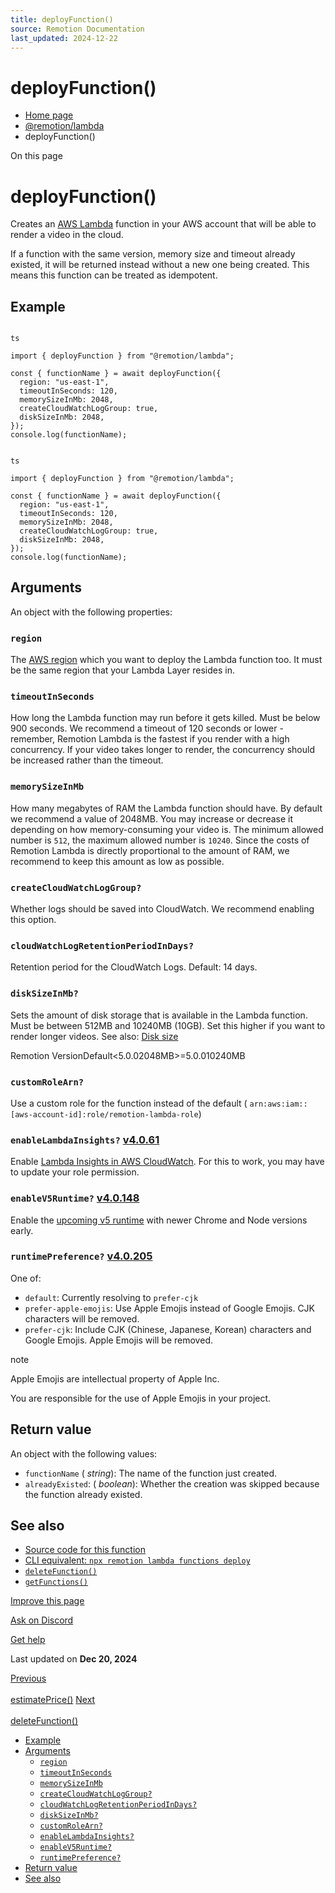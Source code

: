 ```yaml
---
title: deployFunction()
source: Remotion Documentation
last_updated: 2024-12-22
---
```


# deployFunction()

- [Home page](/)
- [@remotion/lambda](/docs/lambda/api)
- deployFunction()

On this page

# deployFunction()

Creates an [AWS Lambda](https://aws.amazon.com/lambda/) function in your AWS account that will be able to render a video in the cloud.

If a function with the same version, memory size and timeout already existed, it will be returned instead without a new one being created. This means this function can be treated as idempotent.

## Example [​](\#example "Direct link to Example")

```

ts

import { deployFunction } from "@remotion/lambda";

const { functionName } = await deployFunction({
  region: "us-east-1",
  timeoutInSeconds: 120,
  memorySizeInMb: 2048,
  createCloudWatchLogGroup: true,
  diskSizeInMb: 2048,
});
console.log(functionName);
```

```

ts

import { deployFunction } from "@remotion/lambda";

const { functionName } = await deployFunction({
  region: "us-east-1",
  timeoutInSeconds: 120,
  memorySizeInMb: 2048,
  createCloudWatchLogGroup: true,
  diskSizeInMb: 2048,
});
console.log(functionName);
```

## Arguments [​](\#arguments "Direct link to Arguments")

An object with the following properties:

### `region` [​](\#region "Direct link to region")

The [AWS region](/docs/lambda/region-selection) which you want to deploy the Lambda function too. It must be the same region that your Lambda Layer resides in.

### `timeoutInSeconds` [​](\#timeoutinseconds "Direct link to timeoutinseconds")

How long the Lambda function may run before it gets killed. Must be below 900 seconds.
We recommend a timeout of 120 seconds or lower - remember, Remotion Lambda is the fastest if you render with a high concurrency. If your video takes longer to render, the concurrency should be increased rather than the timeout.

### `memorySizeInMb` [​](\#memorysizeinmb "Direct link to memorysizeinmb")

How many megabytes of RAM the Lambda function should have. By default we recommend a value of 2048MB. You may increase or decrease it depending on how memory-consuming your video is. The minimum allowed number is `512`, the maximum allowed number is `10240`. Since the costs of Remotion Lambda is directly proportional to the amount of RAM, we recommend to keep this amount as low as possible.

### `createCloudWatchLogGroup?` [​](\#createcloudwatchloggroup "Direct link to createcloudwatchloggroup")

Whether logs should be saved into CloudWatch. We recommend enabling this option.

### `cloudWatchLogRetentionPeriodInDays?` [​](\#cloudwatchlogretentionperiodindays "Direct link to cloudwatchlogretentionperiodindays")

Retention period for the CloudWatch Logs. Default: 14 days.

### `diskSizeInMb?` [​](\#disksizeinmb "Direct link to disksizeinmb")

Sets the amount of disk storage that is available in the Lambda function. Must be between 512MB and 10240MB (10GB). Set this higher if you want to render longer videos. See also: [Disk size](/docs/lambda/disk-size)

Remotion VersionDefault<5.0.02048MB>=5.0.010240MB

### `customRoleArn?` [​](\#customrolearn "Direct link to customrolearn")

Use a custom role for the function instead of the default ( `arn:aws:iam::[aws-account-id]:role/remotion-lambda-role`)

### `enableLambdaInsights?` [v4.0.61](https://github.com/remotion-dev/remotion/releases/v4.0.61) [​](\#enablelambdainsights "Direct link to enablelambdainsights")

Enable [Lambda Insights in AWS CloudWatch](https://remotion.dev/docs/lambda/insights). For this to work, you may have to update your role permission.

### `enableV5Runtime?` [v4.0.148](https://github.com/remotion-dev/remotion/releases/v4.0.148) [​](\#enablev5runtime "Direct link to enablev5runtime")

Enable the [upcoming v5 runtime](/docs/lambda/runtime#runtime-changes-in-remotion-50) with newer Chrome and Node versions early.

### `runtimePreference?` [v4.0.205](https://github.com/remotion-dev/remotion/releases/v4.0.205) [​](\#runtimepreference "Direct link to runtimepreference")

One of:

- `default`: Currently resolving to `prefer-cjk`
- `prefer-apple-emojis`: Use Apple Emojis instead of Google Emojis. CJK characters will be removed.
- `prefer-cjk`: Include CJK (Chinese, Japanese, Korean) characters and Google Emojis. Apple Emojis will be removed.

note

Apple Emojis are intellectual property of Apple Inc.

You are responsible for the use of Apple Emojis in your project.

## Return value [​](\#return-value "Direct link to Return value")

An object with the following values:

- `functionName` ( _string_): The name of the function just created.
- `alreadyExisted`: ( _boolean_): Whether the creation was skipped because the function already existed.

## See also [​](\#see-also "Direct link to See also")

- [Source code for this function](https://github.com/remotion-dev/remotion/blob/main/packages/lambda/src/api/deploy-function.ts)
- [CLI equivalent: `npx remotion lambda functions deploy`](/docs/lambda/cli/functions#deploy)
- [`deleteFunction()`](/docs/lambda/deletefunction)
- [`getFunctions()`](/docs/lambda/getfunctions)

[Improve this page](https://github.com/remotion-dev/remotion/edit/main/packages/docs/docs/lambda/deployfunction.mdx)

[Ask on Discord](https://remotion.dev/discord)

[Get help](/docs/get-help)

Last updated on **Dec 20, 2024**

[Previous\
\
estimatePrice()](/docs/lambda/estimateprice) [Next\
\
deleteFunction()](/docs/lambda/deletefunction)

- [Example](#example)
- [Arguments](#arguments)
  - [`region`](#region)
  - [`timeoutInSeconds`](#timeoutinseconds)
  - [`memorySizeInMb`](#memorysizeinmb)
  - [`createCloudWatchLogGroup?`](#createcloudwatchloggroup)
  - [`cloudWatchLogRetentionPeriodInDays?`](#cloudwatchlogretentionperiodindays)
  - [`diskSizeInMb?`](#disksizeinmb)
  - [`customRoleArn?`](#customrolearn)
  - [`enableLambdaInsights?`](#enablelambdainsights)
  - [`enableV5Runtime?`](#enablev5runtime)
  - [`runtimePreference?`](#runtimepreference)
- [Return value](#return-value)
- [See also](#see-also)
